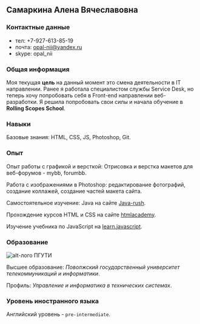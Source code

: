 ## Самаркина Алена Вячеславовна
### Контактные данные
 - тел: +7-927-613-85-19
 - почта: opal-nii@yandex.ru
 - skype: opal_nii

### Общая информация
Моя текущая __цель__ на данный момент это смена деятельности в IT направлении. Ранее я работала специалистом службы Service Desk, но теперь хочу попробовать себя в Front-end направлении веб-разработки. Я решила попробовать свои силы и начала обучение в **Rolling Scopes School**.
### Навыки
Базовые знания: HTML, CSS, JS, Photoshop, Git.
### Опыт
Опыт работы с графикой и версткой: Отрисовка и верстка макетов для веб-форумов - mybb, forumbb. 

Работа с изображениями в Photoshop: редактирование фотографий, создание коллажей, создание частей макета сайта.

Самостоятельное изучение: Java на сайте [Java-rush](https://javarush.ru/ "Сайт Java-rush").

Прохождение курсов HTML и CSS на сайте [htmlacademy](https://htmlacademy.ru/ "Сайт htmlacademy").

Изучение учебника по JavaScript на [learn.javascript](https://learn.javascript.ru "Сайт learn.javascript").
### Образование

![alt-лого ПГУТИ](https://samarkinaav.github.io/rsschool-cv/assets/logo_psuti.png "лого ПГУТИ")

Высшее образование: *Поволжский государственный университет телекоммуникаций и информатики*. 

Профиль: *Управление и информатика в технических системах*.
### Уровень иностранного языка
Английский уровень - `pre-intermediate`.

